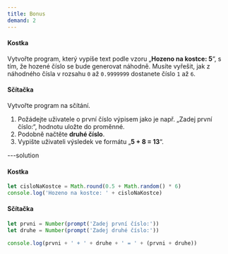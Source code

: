 ```yaml
---
title: Bonus
demand: 2
---
```


#### Kostka

Vytvořte program, který vypíše text podle vzoru „**Hozeno na kostce: 5**“, s tím, že hozené číslo se bude generovat náhodně. Musíte vyřešit, jak z náhodného čísla v rozsahu `0` až `0.9999999` dostanete číslo `1` až `6`.

#### Sčítačka

Vytvořte program na sčítání.

1.  Požádejte uživatele o první číslo výpisem jako je např. „Zadej první číslo:“, hodnotu uložte do proměnné.
1.  Podobně načtěte **druhé číslo**.
1.  Vypište uživateli výsledek ve formátu „**5 + 8 = 13**“.

---solution

#### Kostka

```js
let cisloNaKostce = Math.round(0.5 + Math.random() * 6)
console.log('Hozeno na kostce: ' + cisloNaKostce)
```

#### Sčítačka

```js
let prvni = Number(prompt('Zadej první číslo:'))
let druhe = Number(prompt('Zadej druhé číslo:'))

console.log(prvni + ' + ' + druhe + ' = ' + (prvni + druhe))
```
